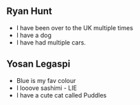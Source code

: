 ## Ryan Hunt

- I have been over to the UK multiple times
- I have a dog
- I have had multiple cars.

## Yosan Legaspi

- Blue is my fav colour
- I looove sashimi - LIE
- I have a cute cat called Puddles
